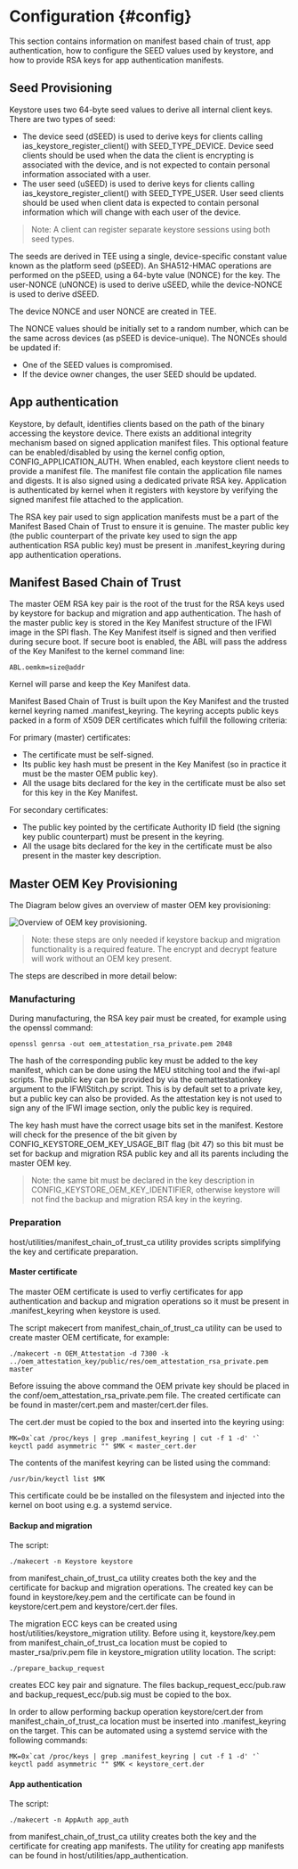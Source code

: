 # Configuration {#config}

This section contains information on manifest based chain of trust,
app authentication, how to configure the SEED values used by keystore,
and how to provide RSA keys for app authentication manifests.

## Seed Provisioning

Keystore uses two 64-byte seed values to derive all internal client keys.
There are two types of seed:

 * The device seed (dSEED) is used to derive keys for clients
   calling ias_keystore_register_client() with SEED_TYPE_DEVICE.
   Device seed clients should be used when the data the client
   is encrypting is associated with the device, and is not
   expected to contain personal information associated with a user.
 * The user seed (uSEED) is used to derive keys for clients
   calling ias_keystore_register_client() with SEED_TYPE_USER.
   User seed clients should be used when client data is
   expected to contain personal information which will change
   with each user of the device.

> Note: A client can register separate keystore sessions using both seed types.

The seeds are derived in TEE using a single,
device-specific constant value known as the platform seed (pSEED).
An SHA512-HMAC operations are performed on the pSEED, using a 64-byte
value (NONCE) for the key. The user-NONCE (uNONCE) is used to derive
uSEED, while the device-NONCE is used to derive dSEED.

The device NONCE and user NONCE are created in TEE.

The NONCE values should be initially set to a random number,
which can be the same across devices (as pSEED is device-unique).
The NONCEs should be updated if:

 * One of the SEED values is compromised.
 * If the device owner changes, the user SEED should be updated.

## App authentication

Keystore, by default, identifies clients based on the path of the binary
accessing the keystore device. There exists an additional integrity
mechanism based on signed application manifest files. This optional
feature can be enabled/disabled by using the kernel config option,
CONFIG_APPLICATION_AUTH. When enabled, each keystore client needs
to provide a manifest file. The manifest file contain the application
file names and digests. It is also signed using a dedicated private
RSA key. Application is authenticated by kernel when it registers
with keystore by verifying the signed manifest file attached to the
application.

The RSA key pair used to sign application manifests must be a part of
the Manifest Based Chain of Trust to ensure it is genuine. The master
public key (the public counterpart of the private key used to sign the
app authentication RSA public key) must be present in .manifest_keyring
during app authentication operations.

## Manifest Based Chain of Trust

The master OEM RSA key pair is the root of the trust for the RSA keys used
by keystore for backup and migration and app authentication.
The hash of the master public key is stored in the Key Manifest structure
of the IFWI image in the SPI flash. The Key Manifest itself is signed
and then verified during secure boot. If secure boot is enabled, the ABL
will pass the address of the Key Manifest to the kernel command line:

    ABL.oemkm=size@addr

Kernel will parse and keep the Key Manifest data.

Manifest Based Chain of Trust is built upon the Key Manifest and the
trusted kernel keyring named .manifest_keyring. The keyring accepts
public keys packed in a form of X509 DER certificates which fulfill
the following criteria:

For primary (master) certificates:

 * The certificate must be self-signed.
 * Its public key hash must be present in the Key Manifest (so in practice it must be the master OEM public key).
 * All the usage bits declared for the key in the certificate must be also set for this key in the Key Manifest.

For secondary certificates:

 * The public key pointed by the certificate Authority ID field (the signing key public counterpart) must be present in the keyring.
 * All the usage bits declared for the key in the certificate must be also present in the master key description.

## Master OEM Key Provisioning

The Diagram below gives an overview of master OEM key provisioning:

![Overview of OEM key provisioning.](KeystoreArchDiagrams.png)

> Note: these steps are only needed if keystore backup and migration
> functionality is a required feature. The encrypt and decrypt
> feature will work without an OEM key present.

The steps are described in more detail below:

### Manufacturing

During manufacturing, the RSA key pair must be created, for example
using the openssl command:

    openssl genrsa -out oem_attestation_rsa_private.pem 2048

The hash of the corresponding public key must be added to the key manifest,
which can be done using the MEU stitching tool and the ifwi-apl
scripts. The public key can be provided by via the oemattestationkey
argument to the IFWIStitch.py script. This is by default set to a
private key, but a public key can also be provided. As the
attestation key is not used to sign any of the IFWI image section,
only the public key is required.

The key hash must have the correct usage bits set in the manifest.
Kestore will check for the presence of the bit given by
CONFIG_KEYSTORE_OEM_KEY_USAGE_BIT flag (bit 47) so this bit must be
set for backup and migration RSA public key and all its parents including
the master OEM key.

> Note: the same bit must be declared in the key description
> in CONFIG_KEYSTORE_OEM_KEY_IDENTIFIER, otherwise keystore will not find
> the backup and migration RSA key in the keyring.

### Preparation

host/utilities/manifest_chain_of_trust_ca utility provides scripts
simplifying the key and certificate preparation.

#### Master certificate

The master OEM certificate is used to verfiy certificates for app
authentication and backup and migration operations so it must be
present in .manifest_keyring when keystore is used.

The script makecert from manifest_chain_of_trust_ca utility can be used
to create master OEM certificate, for example:

    ./makecert -n OEM_Attestation -d 7300 -k ../oem_attestation_key/public/res/oem_attestation_rsa_private.pem master

Before issuing the above command the OEM private key should be placed in the
conf/oem_attestation_rsa_private.pem file. The created certificate can
be found in master/cert.pem and master/cert.der files.

The cert.der must be copied to the box and inserted into the keyring using:

    MK=0x`cat /proc/keys | grep .manifest_keyring | cut -f 1 -d' '`
    keyctl padd asymmetric "" $MK < master_cert.der

The contents of the manifest keyring can be listed using the command:

    /usr/bin/keyctl list $MK

This certificate could be be installed on the filesystem
and injected into the kernel on boot using e.g. a systemd service.

#### Backup and migration

The script:

    ./makecert -n Keystore keystore

from manifest_chain_of_trust_ca utility creates both the key and the
certificate for backup and migration operations. The created key can be found
in keystore/key.pem and the certificate can be found in keystore/cert.pem and
keystore/cert.der files.

The migration ECC keys can be created using host/utilities/keystore_migration
utility. Before using it, keystore/key.pem from manifest_chain_of_trust_ca
location must be copied to master_rsa/priv.pem file in keystore_migration utility location. The script:

    ./prepare_backup_request

creates ECC key pair and signature. The files backup_request_ecc/pub.raw and
backup_request_ecc/pub.sig must be copied to the box.

In order to allow performing backup operation keystore/cert.der from
manifest_chain_of_trust_ca location must be inserted
into .manifest_keyring on the target. This can be automated
using a systemd service with the following commands:

    MK=0x`cat /proc/keys | grep .manifest_keyring | cut -f 1 -d' '`
    keyctl padd asymmetric "" $MK < keystore_cert.der

#### App authentication

The script:

    ./makecert -n AppAuth app_auth

from manifest_chain_of_trust_ca utility creates both the key and the
certificate for creating app manifests. The utility for creating
app manifests can be found in host/utilities/app_authentication.

